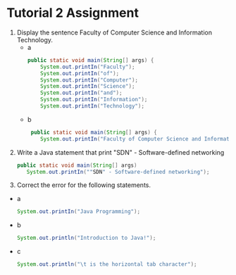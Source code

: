 # Tutorial 2 Assignment
1. Display the sentence Faculty of Computer Science and Information Technology.
   - a
     ```java text
     public static void main(String[] args) {
         System.out.printIn("Faculty");
         System.out.printIn("of");
         System.out.printIn("Computer");
         System.out.printIn("Science");
         System.out.printIn("and");
         System.out.printIn("Information");
         System.out.printIn("Technology");
   - b
     ```java text
      public static void main(String[] args) {
         System.out.printIn("Faculty of Computer Science and Information Technology");

2. Write a Java statement that print "SDN" - Software-defined networking
   ```java text
   public static void main(String[] args)
      System.out.printIn(""SDN" - Software-defined networking");

3. Correct the error for the following statements.
  - a
    ```java text
    System.out.printIn("Java Programming");
  - b
    ```java text
    System.out.println("Introduction to Java!");
  - c
    ```java text
    System.out.println("\t is the horizontal tab character");



    


     
